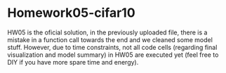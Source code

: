 # Homework05-cifar10

HW05 is the oficial solution, in the previously uploaded file, there is a mistake in a function call towards the end and we cleaned some model stuff. However, due to time constraints, not all code cells (regarding final visualization and model summary) in HW05 are executed yet (feel free to DIY if you have more spare time and energy).
